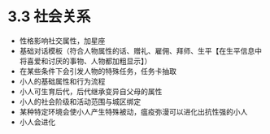 # 3.3 社会关系

- 性格影响社交属性，加星座
- 基础对话模板（符合人物属性的话、赠礼、雇佣、拜师、生平【在生平信息中将喜爱和讨厌的事物、人物都加粗显示】）
- 在某些条件下会引发人物的特殊任务，任务卡抽取
- 小人的基础属性和行为流程
- 小人可生育后代，后代继承变异自父母的属性
- 小人的社会阶级和活动范围与城区绑定
- 某种特定环境会使小人产生特殊被动，瘟疫弥漫可以进化出抗性强的小人
- 小人会进化

